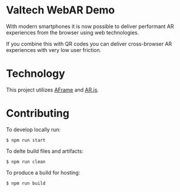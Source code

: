 # Valtech WebAR Demo

With modern smartphones it is now possible to deliver performant AR experiences from the browser using web technologies.

If you combine this with QR codes you can deliver cross-browser AR experiences with very low user friction.

# Technology

This project utilizes [AFrame](https://aframe.io) and [AR.js](https://github.com/AR-js-org/AR.js).

# Contributing

To develop locally run:

`$ npm run start`

To delte build files and artifacts:

`$ npm run clean`

To produce a build for hosting:

`$ npm run build`